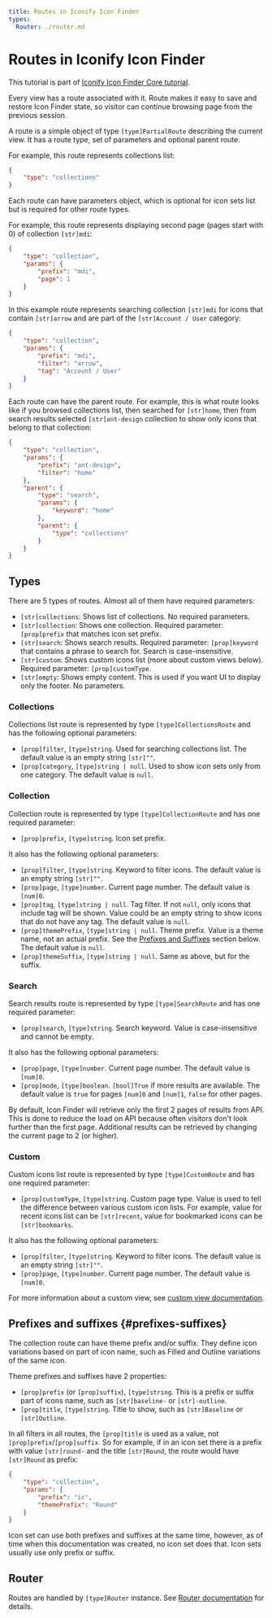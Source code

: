 ```yaml
title: Routes in Iconify Icon Finder
types:
  Router: ./router.md
```

# Routes in Iconify Icon Finder

This tutorial is part of [Iconify Icon Finder Core tutorial](./index.md).

Every view has a route associated with it. Route makes it easy to save and restore Icon Finder state, so visitor can continue browsing page from the previous session.

A route is a simple object of type `[type]PartialRoute` describing the current view. It has a route type, set of parameters and optional parent route.

For example, this route represents collections list:

```json
{
	"type": "collections"
}
```

Each route can have parameters object, which is optional for icon sets list but is required for other route types.

For example, this route represents displaying second page (pages start with 0) of collection `[str]mdi`:

```json
{
	"type": "collection",
	"params": {
		"prefix": "mdi",
		"page": 1
	}
}
```

In this example route represents searching collection `[str]mdi` for icons that contain `[str]arrow` and are part of the `[str]Account / User` category:

```json
{
	"type": "collection",
	"params": {
		"prefix": "mdi",
		"filter": "arrow",
		"tag": "Account / User"
	}
}
```

Each route can have the parent route. For example, this is what route looks like if you browsed collections list, then searched for `[str]home`, then from search results selected `[str]ant-design` collection to show only icons that belong to that collection:

```json
{
	"type": "collection",
	"params": {
		"prefix": "ant-design",
		"filter": "home"
	},
	"parent": {
		"type": "search",
		"params": {
			"keyword": "home"
		},
		"parent": {
			"type": "collections"
		}
	}
}
```

## Types

There are 5 types of routes. Almost all of them have required parameters:

- `[str]collections`: Shows list of collections. No required parameters.
- `[str]collection`: Shows one collection. Required parameter: `[prop]prefix` that matches icon set prefix.
- `[str]search`: Shows search results. Required parameter: `[prop]keyword` that contains a phrase to search for. Search is case-insensitive.
- `[str]custom`: Shows custom icons list (more about custom views below). Required parameter: `[prop]customType`.
- `[str]empty`: Shows empty content. This is used if you want UI to display only the footer. No parameters.

### Collections

Collections list route is represented by type `[type]CollectionsRoute` and has the following optional parameters:

- `[prop]filter`, `[type]string`. Used for searching collections list. The default value is an empty string `[str]""`.
- `[prop]category`, `[type]string | null`. Used to show icon sets only from one category. The default value is `null`.

### Collection

Collection route is represented by type `[type]CollectionRoute` and has one required parameter:

- `[prop]prefix`, `[type]string`. Icon set prefix.

It also has the following optional parameters:

- `[prop]filter`, `[type]string`. Keyword to filter icons. The default value is an empty string `[str]""`.
- `[prop]page`, `[type]number`. Current page number. The default value is `[num]0`.
- `[prop]tag`, `[type]string | null`. Tag filter. If not `null`, only icons that include tag will be shown. Value could be an empty string to show icons that do not have any tag. The default value is `null`.
- `[prop]themePrefix`, `[type]string | null`. Theme prefix. Value is a theme name, not an actual prefix. See the [Prefixes and Suffixes](#prefixes-suffixes) section below. The default value is `null`.
- `[prop]themeSuffix`, `[type]string | null`. Same as above, but for the suffix.

### Search

Search results route is represented by type `[type]SearchRoute` and has one required parameter:

- `[prop]search`, `[type]string`. Search keyword. Value is case-insensitive and cannot be empty.

It also has the following optional parameters:

- `[prop]page`, `[type]number`. Current page number. The default value is `[num]0`.
- `[prop]mode`, `[type]boolean`. `[bool]True` if more results are available. The default value is `true` for pages `[num]0` and `[num]1`, `false` for other pages.

By default, Icon Finder will retrieve only the first 2 pages of results from API. This is done to reduce the load on API because often visitors don't look further than the first page. Additional results can be retrieved by changing the current page to 2 (or higher).

### Custom

Custom icons list route is represented by type `[type]CustomRoute` and has one required parameter:

- `[prop]customType`, `[type]string`. Custom page type. Value is used to tell the difference between various custom icon lists. For example, value for recent icons list can be `[str]recent`, value for bookmarked icons can be `[str]bookmarks`.

It also has the following optional parameters:

- `[prop]filter`, `[type]string`. Keyword to filter icons. The default value is an empty string `[str]""`.
- `[prop]page`, `[type]number`. Current page number. The default value is `[num]0`.

For more information about a custom view, see [custom view documentation](./custom-view.md).

## Prefixes and suffixes {#prefixes-suffixes}

The collection route can have theme prefix and/or suffix. They define icon variations based on part of icon name, such as Filled and Outline variations of the same icon.

Theme prefixes and suffixes have 2 properties:

- `[prop]prefix` (or `[prop]suffix`), `[type]string`. This is a prefix or suffix part of icons name, such as `[str]baseline-` or `[str]-outline`.
- `[prop]title`, `[type]string`. Title to show, such as `[str]Baseline` or `[str]Outline`.

In all filters in all routes, the `[prop]title` is used as a value, not `[prop]prefix`/`[prop]suffix`. So for example, if in an icon set there is a prefix with value `[str]round-` and the title `[str]Round`, the route would have `[str]Round` as prefix:

```json
{
	"type": "collection",
	"params": {
		"prefix": "ic",
		"themePrefix": "Round"
	}
}
```

Icon set can use both prefixes and suffixes at the same time, however, as of time when this documentation was created, no icon set does that. Icon sets usually use only prefix or suffix.

## Router

Routes are handled by `[type]Router` instance. See [Router documentation](./router.md) for details.
